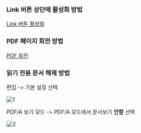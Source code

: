 ### Link 버튼 상단에 활성화 방법
[Link 버튼 활성화](https://github.com/no05s/pdf-support/blob/master/Link%20%EB%B2%84%ED%8A%BC%20%ED%99%9C%EC%84%B1%ED%99%94)

### PDF 페이지 회전 방법
[PDF 회전](https://github.com/no05s/pdf-support/blob/master/PDF%20%ED%9A%8C%EC%A0%84.md)


### 읽기 전용 문서 해제 방법
편집 -> 기본 설정 선택

![1](https://user-images.githubusercontent.com/3311293/169639165-681c0a5f-cadc-4e90-8888-a957ceeb3b5e.png)

PDF/A 보기 모드 -> PDF/A 모드에서 문서보기 **안함** 선택

![2](https://user-images.githubusercontent.com/3311293/169639168-0562a698-7aef-401f-a69c-6ded5b768159.png)
